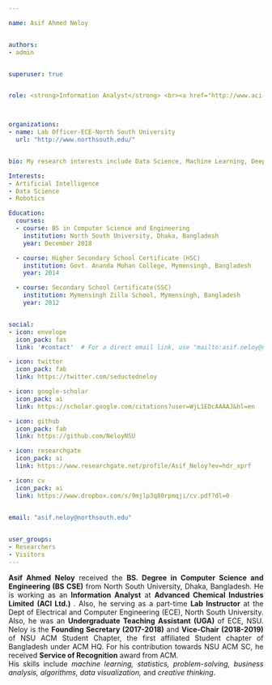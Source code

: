 ```yaml
---

name: Asif Ahmed Neloy


authors:
- admin


superuser: true


role: <strong>Information Analyst</strong> <br><a href="http://www.aci-bd.com/" target="_blank">ACI Limited</a>



organizations: 
- name: Lab Officer-ECE-North South University
  url: "http://www.northsouth.edu/"


bio: My research interests include Data Science, Machine Learning, Deep learning, IoT, Robotics, Computer Vision and ROS.

Interests:
- Artificial Intelligence
- Data Science
- Robotics

Education:
  courses:
  - course: BS in Computer Science and Engineering
    institution: North South University, Dhaka, Bangladesh
    year: December 2018

  - course: Higher Secondary School Certificate (HSC)
    institution: Govt. Ananda Mohan College, Mymensingh, Bangladesh
    year: 2014

  - course: Secondary School Certificate(SSC)
    institution: Mymensingh Zilla School, Mymensingh, Bangladesh
    year: 2012


social:
- icon: envelope
  icon_pack: fas
  link: '#contact'  # For a direct email link, use "mailto:asif.neloy@northsouth.edu".

- icon: twitter
  icon_pack: fab
  link: https://twitter.com/seductedneloy

- icon: google-scholar
  icon_pack: ai
  link: https://scholar.google.com/citations?user=WjL1EDcAAAAJ&hl=en

- icon: github
  icon_pack: fab
  link: https://github.com/NeloyNSU

- icon: researchgate
  icon_pack: ai
  link: https://www.researchgate.net/profile/Asif_Neloy?ev=hdr_xprf

- icon: cv
  icon_pack: ai
  link: https://www.dropbox.com/s/9mjlp3q80rpmqji/cv.pdf?dl=0


email: "asif.neloy@northsouth.edu"

 
user_groups:
- Researchers
- Visitors
---
```


<p style="text-align:justify;"> <strong>Asif Ahmed Neloy</strong> received the <strong>BS. Degree in Computer Science and Engineering (BS CSE)</strong> from North South University, Dhaka, Bangladesh. He is working as an <strong>Information Analyst</strong> at <strong> Advanced Chemical Industries Limited (ACI Ltd.) </strong>. Also, he serving as a part-time <strong> Lab Instructor</strong> at the Dept of Electrical and Computer Engineering (ECE), North South University. Also, he was an <strong>Undergraduate Teaching Assistant (UGA) </strong> of ECE, NSU. Neloy is the <strong>Founding Secretary (2017-2018)</strong> and <strong>Vice-Chair (2018-2019)</strong>  of NSU ACM Student Chapter, the first affiliated Student chapter of Bangladesh under ACM HQ. For his contribution towards NSU ACM SC, he received <strong>Service of Recognition</strong> award from ACM. <br>His skills include <i>machine learning, statistics, problem-solving, business analysis, algorithms, data visualization,</i> and <i>creative thinking</i>. 

</p>



  
